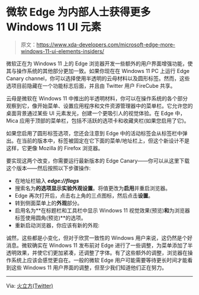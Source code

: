 # 微软 Edge 为内部人士获得更多 Windows 11 UI 元素

> 原文：<https://www.xda-developers.com/microsoft-edge-more-windows-11-ui-elements-insiders/>

微软正在为 Windows 11 上的 Edge 浏览器开发一些额外的用户界面增强功能，使其与操作系统的其他部分更加一致。如果你现在在 Windows 11 PC 上运行 Edge Canary channel，你可以选择使用半透明的云母材料以及圆形标签。然而，这些选项目前隐藏在一个功能标志后面，并且由 Twitter 用户 FireCube 共享。

云母是微软在 Windows 11 中推出的半透明材料，你可以在操作系统的各个部分观察到它，像开始菜单、设置应用程序和文件资源管理器中的菜单栏。它允许您的桌面背景通过某些 UI 元素发光，创建一个更吸引人的视觉体验。在 Edge 中，Mica 应用于顶部的菜单栏，包括不活跃的选项卡和收藏夹栏(如果您启用了它)。

如果您启用了圆形标签选项，您还会注意到 Edge 中的活动标签会从标签栏中弹出。在当前的版本中，标签被固定在它下面的菜单/地址栏上，但这个新设计不是这样，它更像 Mozilla 的 Firefox 浏览器。

要实现这两个改变，你需要运行最新版本的 Edge Canary——你可以从这里下载这个版本——然后按照以下步骤操作:

*   在地址栏输入 ***edge://flags***
*   搜索名为**的选项显示实验外观设置**。将值更改为**启用**并重启浏览器。
*   Edge 再次打开后，点击右上角的三点图标，然后点击**设置**。
*   转到侧面菜单上的**外观**部分。
*   启用名为**在标题栏和工具栏中显示 Windows 11 视觉效果(预览)**和**为浏览器标签使用圆角(预览)**的选项。
*   重新启动浏览器，你应该有新的外观:

诚然，这些都是小变化，但对于欣赏一致性的 Windows 用户来说，这仍然是个好消息。微软确实在 Windows 11 发布前对 Edge 进行了一些调整，为菜单添加了半透明效果，并使它们更加紧凑，还调整了字体。有了这些额外的调整，浏览器在操作系统上应该会感觉更自在。一般的微软 Edge 用户可能需要等待更长时间才能看到这些 Windows 11 用户界面的调整，但至少我们知道他们正在努力。

* * *

Via: [火立方(Twitter)](https://twitter.com/FireCubeStudios/status/1519402731118776321)